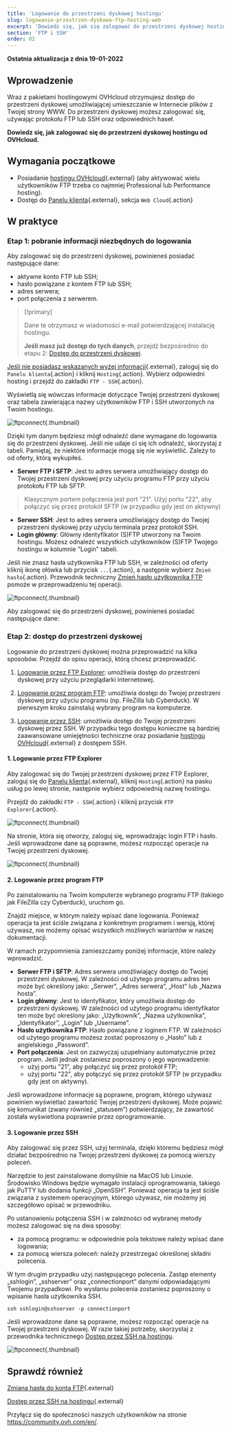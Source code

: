 ```yaml
---
title: 'Logowanie do przestrzeni dyskowej hostingu'
slug: logowanie-przestrzen-dyskowa-ftp-hosting-web
excerpt: 'Dowiedz się, jak się zalogować do przestrzeni dyskowej hostingu od OVHcloud'
section: 'FTP i SSH'
order: 02
---
```


**Ostatnia aktualizacja z dnia 19-01-2022**

## Wprowadzenie 

Wraz z pakietami hostingowymi OVHcloud otrzymujesz dostęp do przestrzeni dyskowej umożliwiającej umieszczanie w Internecie plików z Twojej strony WWW. Do przestrzeni dyskowej możesz zalogować się, używając protokołu FTP lub SSH oraz odpowiednich haseł.

**Dowiedz się, jak zalogować się do przestrzeni dyskowej hostingu od OVHcloud.**

## Wymagania początkowe

- Posiadanie [hostingu OVHcloud](https://www.ovhcloud.com/pl/web-hosting/){.external} (aby aktywować wielu użytkowników FTP trzeba co najmniej Professional lub Performance hosting).
- Dostęp do [Panelu klienta](https://www.ovh.com/auth/?action=gotomanager&from=https://www.ovh.pl/&ovhSubsidiary=pl){.external}, sekcja `Web Cloud`{.action}

## W praktyce

### Etap 1: pobranie informacji niezbędnych do logowania

Aby zalogować się do przestrzeni dyskowej, powinieneś posiadać następujące dane:

- aktywne konto FTP lub SSH;
- hasło powiązane z kontem FTP lub SSH;
- adres serwera;
- port połączenia z serwerem.

> [!primary]
>
> Dane te otrzymasz w wiadomości e-mail potwierdzającej instalację hostingu.
>
> **Jeśli masz już dostęp do tych danych**, przejdź bezpośrednio do etapu 2: [Dostęp do przestrzeni dyskowej](./#etap-2-dostep-do-przestrzeni-dyskowej).
> 

[Jeśli nie posiadasz wskazanych wyżej informacji](https://www.ovh.com/auth/?action=gotomanager&from=https://www.ovh.pl/&ovhSubsidiary=pl){.external}, zaloguj się do `Panelu klienta`{.action} i kliknij `Hosting`{.action}. Wybierz odpowiedni hosting i przejdź do zakładki `FTP - SSH`{.action}. 

Wyświetlą się wówczas informacje dotyczące Twojej przestrzeni dyskowej oraz tabela zawierająca nazwy użytkowników FTP i SSH utworzonych na Twoim hostingu.

![ftpconnect](images/connect-ftp-step1.png){.thumbnail}

Dzięki tym danym będziesz mógł odnaleźć dane wymagane do logowania się do przestrzeni dyskowej. Jeśli nie udaje ci się ich odnaleźć, skorzystaj z tabeli. Pamiętaj, że niektóre informacje mogą się nie wyświetlić. Zależy to od oferty, którą wykupiłeś.

- **Serwer FTP i SFTP**: Jest to adres serwera umożliwiający dostęp do Twojej przestrzeni dyskowej przy użyciu programu FTP przy użyciu protokołu FTP lub SFTP.

> Klasycznym portem połączenia jest port "21". Użyj portu "22", aby połączyć się przez protokół SFTP (w przypadku gdy jest on aktywny)

- **Serwer SSH**: Jest to adres serwera umożliwiający dostęp do Twojej przestrzeni dyskowej przy użyciu terminala przez protokół SSH.
- **Login główny**: Główny identyfikator (S)FTP utworzony na Twoim hostingu. Możesz odnaleźć wszystkich użytkowników (S)FTP Twojego hostingu w kolumnie "Login" tabeli.

Jeśli nie znasz hasła użytkownika FTP lub SSH, w zależności od oferty kliknij ikonę ołówka lub przycisk `...`{.action}, a następnie wybierz `Zmień hasło`{.action}. Przewodnik techniczny [Zmień hasło użytkownika FTP](https://docs.ovh.com/pl/hosting/zmiana-hasla-konto-ftp/) pomoże w przeprowadzeniu tej operacji.

![ftpconnect](images/connect-ftp-step2.png){.thumbnail}

Aby zalogować się do przestrzeni dyskowej, powinieneś posiadać następujące dane:

### Etap 2: dostęp do przestrzeni dyskowej

Logowanie do przestrzeni dyskowej można przeprowadzić na kilka sposobów. Przejdź do opisu operacji, którą chcesz przeprowadzić.

1. [Logowanie przez FTP Explorer](#ftpexplorer): umożliwia dostęp do przestrzeni dyskowej przy użyciu przeglądarki internetowej.

2. [Logowanie przez program FTP](#ftpsoftware): umożliwia dostęp do Twojej przestrzeni dyskowej przy użyciu programu (np. FileZilla lub Cyberduck). W pierwszym kroku zainstaluj wybrany program na komputerze.

3. [Logowanie przez SSH](#ssh): umożliwia dostęp do Twojej przestrzeni dyskowej przez SSH. W przypadku tego dostępu konieczne są bardziej zaawansowane umiejętności techniczne oraz posiadanie [hostingu OVHcloud](https://www.ovhcloud.com/pl/web-hosting/){.external} z dostępem SSH.

#### 1. Logowanie przez FTP Explorer <a name="ftpexplorer"></a>

Aby zalogować się do Twojej przestrzeni dyskowej przez FTP Explorer, zaloguj się do [Panelu klienta](https://www.ovh.com/auth/?action=gotomanager&from=https://www.ovh.pl/&ovhSubsidiary=pl){.external}, kliknij `Hosting`{.action} na pasku usług po lewej stronie, następnie wybierz odpowiednią nazwę hostingu. 

Przejdź do zakładki `FTP - SSH`{.action} i kliknij przycisk `FTP Explorer`{.action}. 

![ftpconnect](images/connect-ftp-step3.png){.thumbnail}

Na stronie, która się otworzy, zaloguj się, wprowadzając login FTP i hasło. Jeśli wprowadzone dane są poprawne, możesz rozpocząć operacje na Twojej przestrzeni dyskowej.

![ftpconnect](images/connect-ftp-step4.png){.thumbnail}

#### 2. Logowanie przez program FTP <a name="ftpsoftware"></a>

Po zainstalowaniu na Twoim komputerze wybranego programu FTP (takiego jak FileZilla czy Cyberduck), uruchom go. 

Znajdź miejsce, w którym należy wpisać dane logowania. Ponieważ operacja ta jest ściśle związana z konkretnym programem i wersją, której używasz, nie możemy opisać wszystkich możliwych wariantów w naszej dokumentacji.

W ramach przypomnienia zamieszczamy poniżej informacje, które należy wprowadzić.

- **Serwer FTP i SFTP**: Adres serwera umożliwiający dostęp do Twojej przestrzeni dyskowej. W zależności od użytego programu adres ten może być określony jako: „Serwer”, „Adres serwera”, „Host” lub „Nazwa hosta”.
- **Login główny**: Jest to identyfikator, który umożliwia dostęp do przestrzeni dyskowej. W zależności od użytego programu identyfikator ten może być określony jako: „Użytkownik”, „Nazwa użytkownika”, „Identyfikator”, „Login” lub „Username”.
- **Hasło użytkownika FTP**: Hasło powiązane z loginem FTP. W zależności od użytego programu możesz zostać poproszony o „Hasło” lub z angielskiego „Password”.
- **Port połączenia**: Jest on zazwyczaj uzupełniany automatycznie przez program. Jeśli jednak zostaniesz poproszony o jego wprowadzenie:
    - użyj portu "21", aby połączyć się przez protokół FTP;
    - użyj portu "22", aby połączyć się przez protokół SFTP (w przypadku gdy jest on aktywny).

Jeśli wprowadzone informacje są poprawne, program, którego używasz powinien wyświetlać zawartość Twojej przestrzeni dyskowej. Może pojawić się komunikat (zwany również „statusem”) potwierdzający, że zawartość została wyświetlona poprawnie przez oprogramowanie.

#### 3. Logowanie przez SSH <a name="ssh"></a>

Aby zalogować się przez SSH, użyj terminala, dzięki któremu będziesz mógł działać bezpośrednio na Twojej przestrzeni dyskowej za pomocą wierszy poleceń.

Narzędzie to jest zainstalowane domyślnie na MacOS lub Linuxie. Środowisko Windows będzie wymagało instalacji oprogramowania, takiego jak PuTTY lub dodania funkcji „OpenSSH”. Ponieważ operacja ta jest ściśle związana z systemem operacyjnym, którego używasz, nie możemy jej szczegółowo opisać w przewodniku.

Po ustanowieniu połączenia SSH i w zależności od wybranej metody możesz zalogować się na dwa sposoby: 

- za pomocą programu: w odpowiednie pola tekstowe należy wpisać dane logowania;
- za pomocą wiersza poleceń: należy przestrzegać określonej składni polecenia.

W tym drugim przypadku użyj następującego polecenia. Zastąp elementy „sshlogin”, „sshserver” oraz „connectionport” danymi odpowiadającymi Twojemu przypadkowi. Po wysłaniu polecenia zostaniesz poproszony o wpisanie hasła użytkownika SSH.

```ssh
ssh sshlogin@sshserver -p connectionport
```

Jeśli wprowadzone dane są poprawne, możesz rozpocząć operacje na Twojej przestrzeni dyskowej. W razie takiej potrzeby, skorzystaj z przewodnika technicznego [Dostęp przez SSH na hostingu](../hosting_www_ssh_na_hostingu/).

![ftpconnect](images/connect-ftp-step5.png){.thumbnail}

## Sprawdź również

[Zmiana hasła do konta FTP](../zmiana-hasla-konto-ftp/){.external}

[Dostęp przez SSH na hostingu](../hosting_www_ssh_na_hostingu/){.external}

Przyłącz się do społeczności naszych użytkowników na stronie <https://community.ovh.com/en/>.